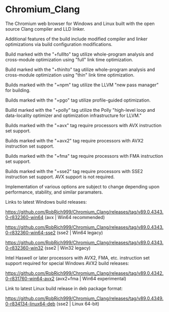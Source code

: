 # Chromium_Clang

The Chromium web browser for Windows and Linux built with the open source Clang compiler and LLD linker.

Additional features of the build include modified compiler and linker optimizations via build configuration modifications.

Build marked with the "+fulllto" tag utilize whole-program analysis and cross-module optimization using "full" link time optimization.

Build marked with the "+thinlto" tag utilize whole-program analysis and cross-module optimization using "thin" link time optimization.

Builds marked with the "+npm" tag utilize the LLVM "new pass manager" for building.

Builds marked with the "+pgo" tag utilize profile-guided optimization.

Builld marked with the "+polly" tag utilize the Polly "high-level loop and data-locality optimizer and optimization infrastructure for LLVM."

Builds marked with the "+avx" tag require processors with AVX instruction set support.

Builds marked with the "+avx2" tag require processors with AVX2 instruction set support.

Builds marked with the "+fma" tag require processors with FMA instruction set support.

Builds marked with the "+sse2" tag require processors with SSE2 instruction set support. AVX support is not required.

Implementation of various options are subject to change depending upon performance, stability, and similar paramaters.

Links to latest Windows build releases:

https://github.com/RobRich999/Chromium_Clang/releases/tag/v89.0.4343.0-r832360-win64 (avx | Win64 recommended)

https://github.com/RobRich999/Chromium_Clang/releases/tag/v89.0.4343.0-r832360-win64-sse2 (sse2 | Win64 legacy)

https://github.com/RobRich999/Chromium_Clang/releases/tag/v89.0.4343.0-r832360-win32 (sse2 | Win32 legacy)

Intel Haswell or later processors with AVX2, FMA, etc. instruction set support required for special Windows AVX2 build releases:

https://github.com/RobRich999/Chromium_Clang/releases/tag/v89.0.4342.0-r831760-win64-avx2 (avx2+fma | Win64 experimental)

Link to latest Linux build release in deb package format:

https://github.com/RobRich999/Chromium_Clang/releases/tag/v89.0.4349.0-r834134-linux64-deb (sse2 | Linux 64-bit)
